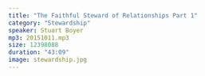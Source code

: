 ```yaml
---
title: "The Faithful Steward of Relationships Part 1"
category: "Stewardship"
speaker: Stuart Boyer
mp3: 20151011.mp3
size: 12398088
duration: "43:09"
image: stewardship.jpg
---
```

